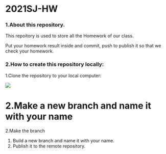 # 2021SJ-HW

### 1.About this repository.

This repoitory is used to store all the Homework of our class.

Put your homework result inside and commit, push to publish it so that we check your homework.

### 2.How to create this repository locally:

1.Clone the repository to your local computer:

![](C:\Users\15480\AppData\Roaming\Typora\typora-user-images\image-20210314123554564.png)

2.Make a new branch and name it with your name
=======
2.Make the branch

1. Build a new branch and name it with your name.
2. Publish it to the remote repository.





